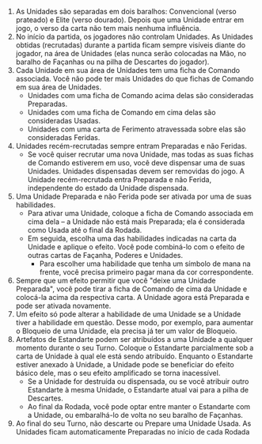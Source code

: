 1. As Unidades são separadas em dois baralhos: Convencional (verso prateado) e Elite (verso dourado). Depois que uma Unidade entrar em jogo, o verso da carta não tem mais nenhuma influência.
2. No início da partida, os jogadores não controlam Unidades. As Unidades obtidas (recrutadas) durante a partida ficam sempre visíveis diante do jogador, na área de Unidades (elas nunca serão colocadas na Mão, no baralho de Façanhas ou na pilha de Descartes do jogador).
3. Cada Unidade em sua área de Unidades tem uma ficha de Comando associada. Você não pode ter mais Unidades do que fichas de Comando em sua área de Unidades.
	- Unidades com uma ficha de Comando acima delas são consideradas Preparadas.
	- Unidades com uma ficha de Comando em cima delas são consideradas Usadas.
	- Unidades com uma carta de Ferimento atravessada sobre elas são consideradas Feridas.
4. Unidades recém-recrutadas sempre entram Preparadas e não Feridas.
	- Se você quiser recrutar uma nova Unidade, mas todas as suas fichas de Comando estiverem em uso, você deve dispensar uma de suas Unidades. Unidades dispensadas devem ser removidas do jogo. A Unidade recém-recrutada entra Preparada e não Ferida, independente do estado da Unidade dispensada.
5. Uma Unidade Preparada e não Ferida pode ser ativada por uma de suas habilidades.
	- Para ativar uma Unidade, coloque a ficha de Comando associada em cima dela – a Unidade não está mais Preparada; ela é considerada como Usada até o final da Rodada.
	- Em seguida, escolha uma das habilidades indicadas na carta da Unidade e aplique o efeito. Você pode combiná-lo com o efeito de outras cartas de Façanha, Poderes e Unidades.
		 - Para escolher uma habilidade que tenha um símbolo de mana na frente, você precisa primeiro pagar mana da cor correspondente.
6. Sempre que um efeito permitir que você "deixe uma Unidade Preparada", você pode tirar a ficha de Comando de cima da Unidade e colocá-la acima da respectiva carta. A Unidade agora está Preparada e pode ser ativada novamente.
7. Um efeito só pode alterar a habilidade de uma Unidade se a Unidade tiver a habilidade em questão. Desse modo, por exemplo, para aumentar o Bloqueio de uma Unidade, ela precisa já ter um valor de Bloqueio.
8.	Artefatos de Estandarte podem ser atribuídos a uma Unidade a qualquer momento durante o seu Turno. Coloque o Estandarte parcialmente sob a carta de Unidade à qual ele está sendo atribuído. Enquanto o Estandarte estiver anexado à Unidade, a Unidade pode se beneficiar do efeito básico dele, mas o seu efeito amplificado se torna inacessível.
	- Se a Unidade for destruída ou dispensada, ou se você atribuir outro Estandarte à mesma Unidade, o Estandarte atual vai para a pilha de Descartes.
	- Ao final da Rodada, você pode optar entre manter o Estandarte com a Unidade, ou embaralhá-lo de volta no seu baralho de Façanhas.
9. Ao final do seu Turno, não descarte ou Prepare uma Unidade Usada. As Unidades ficam automaticamente Preparadas no início de cada Rodada